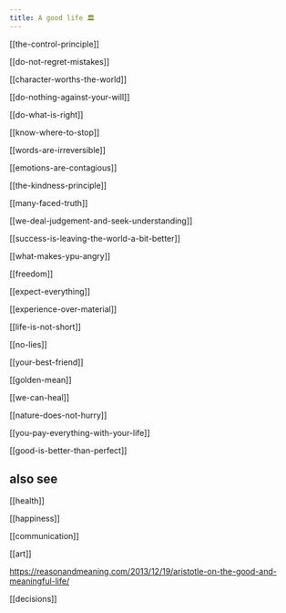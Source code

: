 ```yaml
---
title: A good life 🏛️ 
---
```



[[the-control-principle]]

[[do-not-regret-mistakes]]


[[character-worths-the-world]]


[[do-nothing-against-your-will]]


[[do-what-is-right]]



[[know-where-to-stop]]


[[words-are-irreversible]]



[[emotions-are-contagious]]


[[the-kindness-principle]]



[[many-faced-truth]]


[[we-deal-judgement-and-seek-understanding]]



[[success-is-leaving-the-world-a-bit-better]]




[[what-makes-ypu-angry]]


[[freedom]]


[[expect-everything]]



[[experience-over-material]]


[[life-is-not-short]]



[[no-lies]]

[[your-best-friend]]

[[golden-mean]]

[[we-can-heal]]


[[nature-does-not-hurry]]

[[you-pay-everything-with-your-life]]

[[good-is-better-than-perfect]]


## also see 

[[health]]

[[happiness]]

[[communication]]

[[art]]

<https://reasonandmeaning.com/2013/12/19/aristotle-on-the-good-and-meaningful-life/>

[[decisions]]

